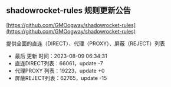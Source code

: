 ## shadowrocket-rules 规则更新公告

[https://github.com/GMOogway/shadowrocket-rules](https://github.com/GMOogway/shadowrocket-rules)

提供全面的直连（DIRECT）、代理（PROXY）、屏蔽（REJECT）列表
- 最后 更新 时间：2023-08-09 06:34:31
- 直连DIRECT列表：66061，update -7
- 代理PROXY 列表：19223，update +0
- 屏蔽REJECT列表：62765，update -15